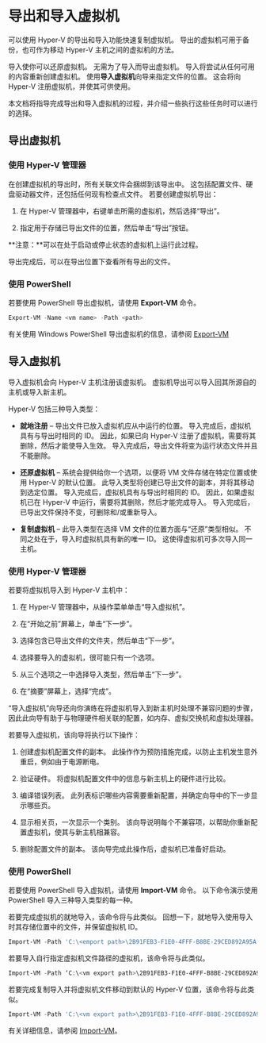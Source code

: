 # 导出和导入虚拟机

可以使用 Hyper-V 的导出和导入功能快速复制虚拟机。 导出的虚拟机可用于备份，也可作为移动 Hyper-V 主机之间的虚拟机的方法。

导入使你可以还原虚拟机。 无需为了导入而导出虚拟机。 导入将尝试从任何可用的内容重新创建虚拟机。 使用**导入虚拟机**向导来指定文件的位置。 这会将向 Hyper-V 注册虚拟机，并使其可供使用。

本文档将指导完成导出和导入虚拟机的过程，并介绍一些执行这些任务时可以进行的选择。

## 导出虚拟机

### 使用 Hyper-V 管理器

在创建虚拟机的导出时，所有关联文件会捆绑到该导出中。 这包括配置文件、硬盘驱动器文件，还包括任何现有检查点文件。 若要创建虚拟机导出：

1. 在 Hyper-V 管理器中，右键单击所需的虚拟机，然后选择“导出”。

2. 指定用于存储已导出文件的位置，然后单击“导出”按钮。

**注意：**可以在处于启动或停止状态的虚拟机上运行此过程。

导出完成后，可以在导出位置下查看所有导出的文件。

### 使用 PowerShell

若要使用 PowerShell 导出虚拟机，请使用 **Export-VM** 命令。

```powershell
Export-VM -Name <vm name> -Path <path>
```

有关使用 Windows PowerShell 导出虚拟机的信息，请参阅 [Export-VM](https://technet.microsoft.com/library/hh848491.aspx)

## 导入虚拟机

导入虚拟机会向 Hyper-V 主机注册该虚拟机。 虚拟机导出可以导入回其所源自的主机或导入新主机。

Hyper-V 包括三种导入类型：

- **就地注册** – 导出文件已放入虚拟机应从中运行的位置。 导入完成后，虚拟机具有与导出时相同的 ID。 因此，如果已向 Hyper-V 注册了虚拟机，需要将其删除，然后才能使导入生效。 导入完成后，导出文件将变为运行状态文件并且不能删除。

- **还原虚拟机** – 系统会提供给你一个选项，以便将 VM 文件存储在特定位置或使用 Hyper-V 的默认位置。 此导入类型将创建已导出文件的副本，并将其移动到选定位置。 导入完成后，虚拟机具有与导出时相同的 ID。 因此，如果虚拟机已在 Hyper-V 中运行，需要将其删除，然后才能完成导入。 导入完成后，已导出文件保持不变，可删除和/或重新导入。

- **复制虚拟机** – 此导入类型在选择 VM 文件的位置方面与“还原”类型相似。 不同之处在于，导入时虚拟机具有新的唯一 ID。 这使得虚拟机可多次导入同一主机。


### 使用 Hyper-V 管理器

若要将虚拟机导入到 Hyper-V 主机中：

1. 在 Hyper-V 管理器中，从操作菜单单击“导入虚拟机”。

2. 在“开始之前”屏幕上，单击“下一步”。

3. 选择包含已导出文件的文件夹，然后单击“下一步”。

4. 选择要导入的虚拟机，很可能只有一个选项。

5. 从三个选项之一中选择导入类型，然后单击“下一步”。

6. 在“摘要”屏幕上，选择“完成”。

“导入虚拟机”向导还向你演练在将虚拟机导入到新主机时处理不兼容问题的步骤，因此此向导有助于与物理硬件相关联的配置，如内存、虚拟交换机和虚拟处理器。

若要导入虚拟机，该向导将执行以下操作：
1. 创建虚拟机配置文件的副本。 此操作作为预防措施完成，以防止主机发生意外重启，例如由于电源断电。

2. 验证硬件。 将虚拟机配置文件中的信息与新主机上的硬件进行比较。

3. 编译错误列表。 此列表标识哪些内容需要重新配置，并确定向导中的下一步显示哪些页。

4. 显示相关页，一次显示一个类别。 该向导说明每个不兼容项，以帮助你重新配置虚拟机，使其与新主机相兼容。

5. 删除配置文件的副本。 该向导完成此操作后，虚拟机已准备好启动。


### 使用 PowerShell

若要使用 PowerShell 导入虚拟机，请使用 **Import-VM** 命令。 以下命令演示使用 PowerShell 导入三种导入类型的每一种。

若要完成虚拟机的就地导入，该命令将与此类似。 回想一下，就地导入使用导入时其存储位置中的文件，并保留虚拟机 ID。

```powershell
Import-VM -Path 'C:\<emport path>\2B91FEB3-F1E0-4FFF-B8BE-29CED892A95A.vmcx' 
```

若要导入自行指定虚拟机文件路径的虚拟机，该命令将与此类似。

```powershell
Import-VM -Path ‘C:\<vm export path>\2B91FEB3-F1E0-4FFF-B8BE-29CED892A95A.vmcx' -Copy -VhdDestinationPath 'D:\Virtual Machines\WIN10DOC' -VirtualMachinePath 'D:\Virtual Machines\WIN10DOC'
```

若要完成复制导入并将虚拟机文件移动到默认的 Hyper-V 位置，该命令将与此类似。

``` PowerShell
Import-VM -Path 'C:\<vm export path>\2B91FEB3-F1E0-4FFF-B8BE-29CED892A95A.vmcx' -Copy -GenerateNewId
```

有关详细信息，请参阅 [Import-VM](https://technet.microsoft.com/library/hh848495.aspx)。





<!--HONumber=Feb16_HO4-->


